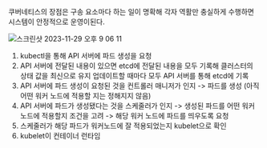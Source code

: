 쿠버네티스의 장점은 구송 요소마다 하는 일이 명확해 각자 역활만 충실하게 수행하면 시스템이 안정적으로 운영이된다.

![스크린샷 2023-11-29 오후 9 06 11](https://github.com/kibongcoders/Study/assets/54662349/222ee226-36c4-47ac-82b3-cfca1c7131e3)

1. kubectl을 통해 API 서버에 파드 생성을 요청
2. API 서버에 전달된 내용이 있으면 etcd에 전달된 내용을 모두 기록해 클러스터의 상태 값을 최신으로 유지
   업데이트할 때마다 모두 API 서버를 통해 etcd에 기록
3. API 서버에 파드 생성이 요청된 것을 컨트롤러 매니저가 인지 -> 파드를 생성
   (아직 어떤 워커 노드에 적용할 지는 정해지지 않음)
4. API 서버에 파드가 생성됐다는 것을 스케줄러가 인지 -> 생성된 파드를 어떤 워커 노드에 적용할지 조건을 고려 -> 해당 워커 노드에 파드를 띄우도록 요청
5. 스케줄러가 해당 파드가 워커노드에 잘 적용되었는지 kubelet으로 확인
6. kubelet이 컨테이너 런타임